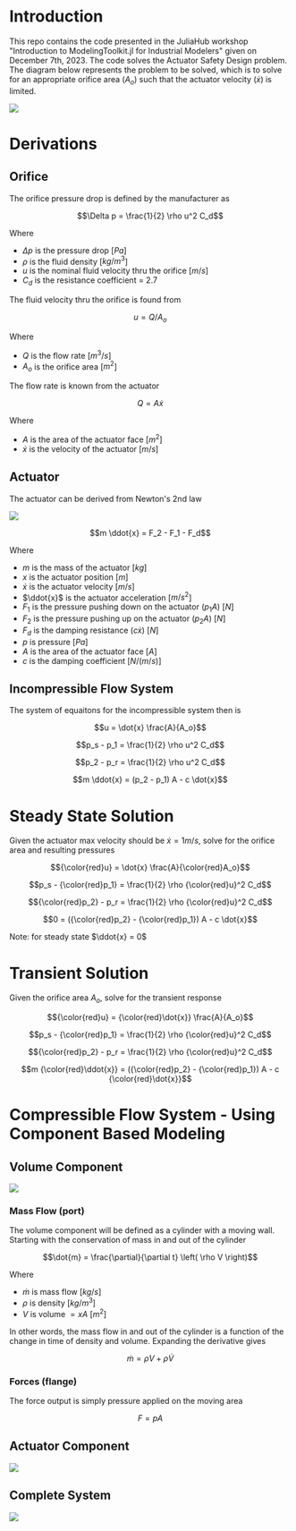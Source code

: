 # Introduction
This repo contains the code presented in the JuliaHub workshop "Introduction to ModelingToolkit.jl for Industrial Modelers" given on December 7th, 2023.  The code solves the Actuator Safety Design problem.  The diagram below represents the problem to be solved, which is to solve for an appropriate orifice area ($A_o$) such that the actuator velocity ($\dot{x}$) is limited.

![](img/drawing.png)

# Derivations
## Orifice
The orifice pressure drop is defined by the manufacturer as 

$$\Delta p = \frac{1}{2} \rho u^2 C_d$$


Where
- $\Delta p$  is the pressure drop [$Pa$]
- $\rho$  is the fluid density [$kg/m^3$]
- $u$ is the nominal fluid velocity thru the orifice [$m/s$]
- $C_d$ is the resistance coefficient = 2.7


The fluid velocity thru the orifice is found from

$$u = Q/A_o$$

Where
- $Q$ is the flow rate [$m^3/s$] 
- $A_o$ is the orifice area [$m^2$] 

The flow rate is known from the actuator

$$Q = A \dot{x}$$

Where
- $A$ is the area of the actuator face [$m^2$] 
- $\dot{x}$ is the velocity of the actuator [$m/s$]


## Actuator
The actuator can be derived from Newton's 2nd law 

![](img/actuator.png)


$$m \ddot{x} = F_2 - F_1 - F_d$$

Where
- $m$ is the mass of the actuator [$kg$] 
- $x$ is the actuator position [$m$]
- $\dot{x}$ is the actuator velocity [$m/s$]
- $\ddot{x}$ is the actuator acceleration [$m/s^2$] 
- $F_1$ is the pressure pushing down on the actuator ($p_1 A$) [$N$]
- $F_2$ is the pressure pushing up on the actuator ($p_2 A$) [$N$]
- $F_d$ is the damping resistance ($c \dot{x}$) [$N$]
- $p$ is pressure [$Pa$] 
- $A$ is the area of the actuator face [$A$]
- $c$ is the damping coefficient [$N/(m/s)$] 


## Incompressible Flow System
The system of equaitons for the incompressible system then is 

$$u = \dot{x} \frac{A}{A_o}$$

$$p_s - p_1 = \frac{1}{2} \rho u^2 C_d$$

$$p_2 - p_r = \frac{1}{2} \rho u^2 C_d$$

$$m \ddot{x} = (p_2 - p_1) A - c \dot{x}$$


# Steady State Solution
Given the actuator max velocity should be $\dot{x} = 1m/s$, solve for the orifice area and resulting pressures

$${\color{red}u} = \dot{x} \frac{A}{\color{red}A_o}$$

$$p_s - {\color{red}p_1} = \frac{1}{2} \rho {\color{red}u}^2 C_d$$

$${\color{red}p_2} - p_r = \frac{1}{2} \rho {\color{red}u}^2 C_d$$

$$0 = ({\color{red}p_2} - {\color{red}p_1}) A - c \dot{x}$$

Note: for steady state $\ddot{x} = 0$


# Transient Solution
Given the orifice area $A_o$, solve for the transient response

$${\color{red}u} = {\color{red}\dot{x}} \frac{A}{A_o}$$

$$p_s - {\color{red}p_1} = \frac{1}{2} \rho {\color{red}u}^2 C_d$$

$${\color{red}p_2} - p_r = \frac{1}{2} \rho {\color{red}u}^2 C_d$$

$$m {\color{red}\ddot{x}} = ({\color{red}p_2} - {\color{red}p_1}) A - c {\color{red}\dot{x}}$$


# Compressible Flow System - Using Component Based Modeling
## Volume Component

![](img/volume.png)

### Mass Flow (port)
The volume component will be defined as a cylinder with a moving wall.  Starting with the conservation of mass in and out of the cylinder

$$\dot{m} = \frac{\partial}{\partial t} \left( \rho V \right)$$

Where
- $\dot{m}$ is mass flow [$kg/s$]
- $\rho$ is density [$kg/m^3$]
- $V$ is volume $=x A$ [$m^2$] 

In other words, the mass flow in and out of the cylinder is a function of the change in time of density and volume.  Expanding the derivative gives

$$\dot{m} = \dot{\rho} V + \rho \dot{V}$$

### Forces (flange)
The force output is simply pressure applied on the moving area

$$F = p A$$

## Actuator Component
![](img/components.png)

## Complete System
![](img/system.png)
